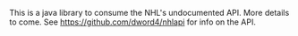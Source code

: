 This is a java library to consume the NHL's undocumented API. More details to come. See https://github.com/dword4/nhlapi for info on the API.
